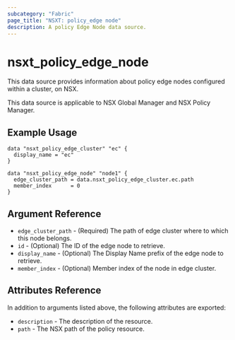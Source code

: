 ```yaml
---
subcategory: "Fabric"
page_title: "NSXT: policy_edge node"
description: A policy Edge Node data source.
---
```


# nsxt_policy_edge_node

This data source provides information about policy edge nodes configured within a cluster, on NSX.

This data source is applicable to NSX Global Manager and NSX Policy Manager.

## Example Usage

```hcl
data "nsxt_policy_edge_cluster" "ec" {
  display_name = "ec"
}

data "nsxt_policy_edge_node" "node1" {
  edge_cluster_path = data.nsxt_policy_edge_cluster.ec.path
  member_index      = 0
}
```

## Argument Reference

* `edge_cluster_path` - (Required) The path of edge cluster where to which this node belongs.
* `id` - (Optional) The ID of the edge node to retrieve.
* `display_name` - (Optional) The Display Name prefix of the edge node to retrieve.
* `member_index` - (Optional) Member index of the node in edge cluster.

## Attributes Reference

In addition to arguments listed above, the following attributes are exported:

* `description` - The description of the resource.
* `path` - The NSX path of the policy resource.
